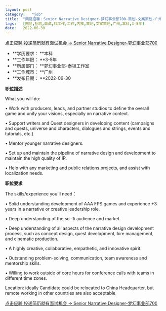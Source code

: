 ```yaml
---
layout:	post
category:	"job"
title:	"网易招聘：Senior Narrative Designer-梦幻事业部700-策划-文案策划-广州本科3-5年"
tags:	[网易,招聘,面试,找工作,工作,内推,策划,文案策划,广州,本科,3-5年]
date:	2022-06-30
---
```


[点击应聘 投递简历就有面试机会 ->  Senior Narrative Designer-梦幻事业部700](http://mobile.bole.netease.com/bole/boleDetail?id=40817&employeeId=346f03c3cda5f04c&key=all)



- **学历要求： **本科
- **工作年限： **3-5年
- **所属部门： **梦幻事业部-泰坦工作室
- **工作城市： **广州
- **发布日期： **2022-06-30



**职位描述**

What you will do:

•	Work with producers, leads, and partner studios to define the overall game and unify your visions, especially on narrative context.

•	Support writers and Quest designers in developing content (campaigns and quests, universe and characters, dialogues and strings, events and tutorials, etc.).

•	Mentor younger narrative designers.

•	Set up and maintain the pipeline of narrative design and development to maintain the high quality of IP.

•	Help with any marketing and public relations projects, and assist with localization needs.





**职位要求**

The skills/experience you'll need：

•	Solid understanding development of AAA FPS games and experience +3 years in a narrative or creative leadership role.

•	Deep understanding of the sci-fi audience and market.

•	Deep understanding of all aspects of the narrative design development process, such as concept design, quest development, lore management, and cinematic production.

•	A highly creative, collaborative, empathetic, and innovative spirit.

•	Outstanding problem-solving, communication, team awareness and mentorship skills.

•	Willing to work outside of core hours for conference calls with teams in different time zones.



Location: ideally Candidate could be relocated to China Headquarter, but remote working in other countries are also acceptable.



[点击应聘 投递简历就有面试机会 ->  Senior Narrative Designer-梦幻事业部700](http://mobile.bole.netease.com/bole/boleDetail?id=40817&employeeId=346f03c3cda5f04c&key=all)